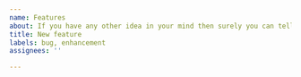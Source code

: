 ```yaml
---
name: Features
about: If you have any other idea in your mind then surely you can tell us about it.
title: New feature
labels: bug, enhancement
assignees: ''

---
```




